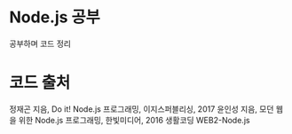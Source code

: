 # Node.js 공부

공부하며 코드 정리

# 코드 출처

정재곤 지음, Do it! Node.js 프로그래밍, 이지스퍼블리싱, 2017
윤인성 지음, 모던 웹을 위한 Node.js 프로그래밍, 한빛미디어, 2016
생활코딩 WEB2-Node.js 
